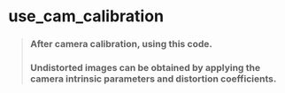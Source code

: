 # use_cam_calibration

> ### After camera calibration, using this code.
> ### Undistorted images can be obtained by applying the camera intrinsic parameters and distortion coefficients.
